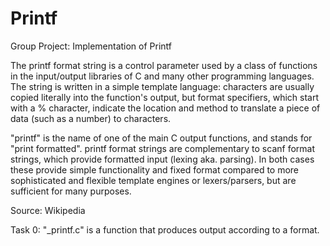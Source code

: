 # Printf
Group Project: Implementation of Printf

The printf format string is a control parameter used by a class of functions in the input/output libraries of C and many other programming languages. The string is written in a simple template language: characters are usually copied literally into the function's output, but format specifiers, which start with a % character, indicate the location and method to translate a piece of data (such as a number) to characters.

"printf" is the name of one of the main C output functions, and stands for "print formatted". printf format strings are complementary to scanf format strings, which provide formatted input (lexing aka. parsing). In both cases these provide simple functionality and fixed format compared to more sophisticated and flexible template engines or lexers/parsers, but are sufficient for many purposes.

Source: Wikipedia

Task 0: "_printf.c" is a function that produces output according to a format.
